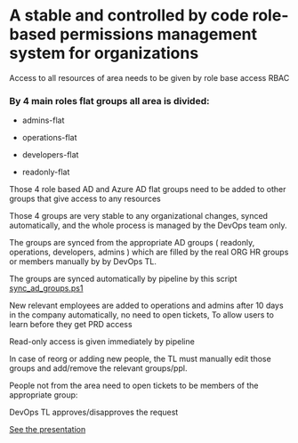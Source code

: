 # A stable and controlled by code role-based permissions management system for organizations

Access to all resources of area needs to be given by role base access RBAC 

### By 4 main roles flat groups all area is divided:

- admins-flat

- operations-flat

- developers-flat

- readonly-flat


Those 4 role based AD and Azure AD flat groups need to be added to other groups that give access to any resources

Those 4 groups are very stable to any organizational changes, synced automatically, and the whole process is managed by the DevOps team only.

The groups are synced from the appropriate AD groups ( readonly, operations, developers, admins ) which are filled by the real ORG HR groups or members manually by by DevOps TL. 

The groups are synced automatically by pipeline by this script [sync_ad_groups.ps1](src/sync_ad_groups.ps1)

New relevant employees are added to operations and admins after 10 days in the company automatically, no need to open tickets, 
To allow users to learn before they get PRD access

Read-only access is given immediately by pipeline

In case of reorg or adding new people, the TL must manually edit those groups and add/remove the relevant groups/ppl.

People not from the area need to open tickets to be members of the appropriate group:

   DevOps TL approves/disapproves the request

[See the presentation](Presentations/Permissions_Management_System_Presentation.pdf)
